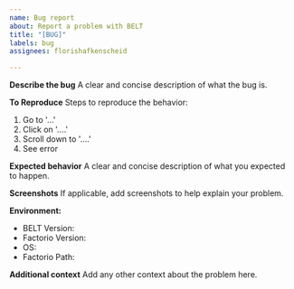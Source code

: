 ```yaml
---
name: Bug report
about: Report a problem with BELT
title: "[BUG]"
labels: bug
assignees: florishafkenscheid

---
```


**Describe the bug**
A clear and concise description of what the bug is.

**To Reproduce**
Steps to reproduce the behavior:
1. Go to '...'
2. Click on '....'
3. Scroll down to '....'
4. See error

**Expected behavior**
A clear and concise description of what you expected to happen.

**Screenshots**
If applicable, add screenshots to help explain your problem.

**Environment:**
*   BELT Version: <!-- e.g., v1.0.1, or commit hash -->
*   Factorio Version: <!-- e.g., 2.0.55 -->
*   OS: <!-- e.g., Windows 10, macOS Ventura, Ubuntu 22.04 -->
*   Factorio Path: <!-- e.g., C:\Program Files\Factorio -->

**Additional context**
Add any other context about the problem here.
